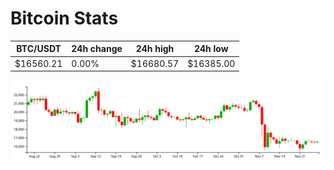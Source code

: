 # Bitcoin Stats

BTC/USDT|24h change|24h high|24h low|
|---|---|---|---|
|$16560.21|0.00%|$16680.57|$16385.00|

<img src="./chart.svg">
